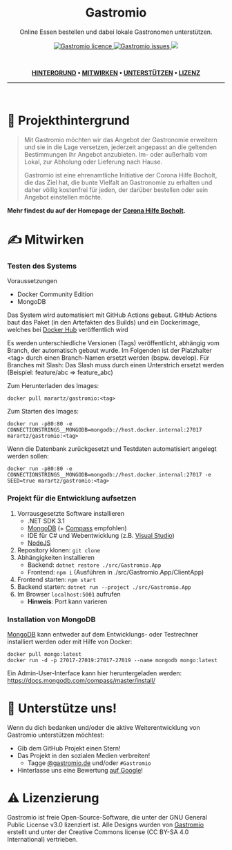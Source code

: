 <h1 align="center">Gastromio</h1>
<p align="center">Online Essen bestellen und dabei lokale Gastronomen unterstützen.</p>

<p align="center">
    <a href="https://github.com/marartz/Gastromio/LICENSE" target="_blank">
        <img src="https://img.shields.io/github/license/marartz/Gastromio?style=flat-square&logo=github&logoColor=white" alt="Gastromio licence" />
    </a>
    <a href="https://github.com/marartz/Gastromio/issues" target="_blank">
        <img src="https://img.shields.io/github/issues-raw/marartz/Gastromio?style=flat-square&logo=github&logoColor=white" alt="Gastromio issues" />
    </a>
    <a href="https://www.gastromio.de/" target="blank">
        <img src="https://betteruptime.com/status-badges/v1/monitor/7q6q.svg" />
    </a>
</p>

<br />


<div align="center">

**[HINTERGRUND](https://github.com/marartz/Gastromio/README.md#-projekthintergrund) • 
[MITWIRKEN](https://github.com/marartz/Gastromio/README.md#%EF%B8%8F-mitwirken) • 
[UNTERSTÜTZEN](https://github.com/marartz/Gastromio/README.md#-unterst%C3%BCtze-uns) • 
[LIZENZ](https://github.com/marartz/Gastromio/README.md#%EF%B8%8F-lizenzierung)**

</div>

---

<br />

# 🧐 Projekthintergrund

> Mit Gastromio möchten wir das Angebot der Gastronomie erweitern und sie in die Lage versetzen, jederzeit angepasst an die geltenden Bestimmungen ihr Angebot anzubieten. Im- oder außerhalb vom Lokal, zur Abholung oder Lieferung nach Hause.
> 
> Gastromio ist eine ehrenamtliche Initiative der Corona Hilfe Bocholt, die das Ziel hat, die bunte Vielfalt an Gastronomie zu erhalten und daher völlig kostenfrei für jeden, der darüber bestellen oder sein Angebot einstellen möchte.

**Mehr findest du auf der Homepage der [Corona Hilfe Bocholt](https://coronahilfe-bocholt.de/de/).**

# ✍️ Mitwirken
### Testen des Systems

Voraussetzungen
- Docker Community Edition
- MongoDB

Das System wird automatisiert mit GitHub Actions gebaut. GitHub Actions baut das Paket (in den Artefakten des Builds)
und ein Dockerimage, welches bei [Docker Hub](https://hub.docker.com/repository/docker/marartz/gastromio) veröffentlich wird

Es werden unterschiedliche Versionen (Tags) veröffentlicht, abhängig vom Branch, der automatisch gebaut wurde. Im Folgenden ist der Platzhalter &lt;tag> durch einen Branch-Namen ersetzt werden (bspw. develop). 
Für Branches mit Slash: Das Slash muss durch
einen Unterstrich ersetzt werden (Beispiel: feature/abc => feature_abc)

Zum Herunterladen des Images:
```
docker pull marartz/gastromio:<tag>
```

Zum Starten des Images:
```
docker run -p80:80 -e CONNECTIONSTRINGS__MONGODB=mongodb://host.docker.internal:27017 marartz/gastromio:<tag>
```
    
Wenn die Datenbank zurückgesetzt und Testdaten automatisiert angelegt werden sollen:
```
docker run -p80:80 -e CONNECTIONSTRINGS__MONGODB=mongodb://host.docker.internal:27017 -e SEED=true marartz/gastromio:<tag>
```

### Projekt für die Entwicklung aufsetzen
1. Vorrausgesetzte Software installieren
    * .NET SDK 3.1
    * [MongoDB](https://www.mongodb.com/try/download/community) (+ [Compass](https://www.mongodb.com/try/download/compass) empfohlen)
    * IDE für C# und Webentwicklung (z.B. [Visual Studio](https://visualstudio.microsoft.com/de/))
    * [NodeJS](https://nodejs.org/)
2. Repository klonen: ```git clone```
3. Abhängigkeiten installieren
    * Backend: ```dotnet restore ./src/Gastromio.App```
    * Frontend: ```npm i``` (Ausführen in ./src/Gastromio.App/ClientApp)
4. Frontend starten: ```npm start```
5. Backend starten: ```dotnet run --project ./src/Gastromio.App```
6. Im Browser ```localhost:5001``` aufrufen
   - **Hinweis**: Port kann varieren

### Installation von MongoDB
[MongoDB](https://www.mongodb.com/try/download/community) kann entweder auf dem Entwicklungs- oder Testrechner installiert werden oder mit Hilfe von Docker:

```
docker pull mongo:latest
docker run -d -p 27017-27019:27017-27019 --name mongodb mongo:latest
```

Ein Admin-User-Interface kann hier heruntergeladen werden: https://docs.mongodb.com/compass/master/install/

# 🌟 Unterstütze uns!

Wenn du dich bedanken und/oder die aktive Weiterentwicklung von Gastromio unterstützen möchtest:

- Gib dem GitHub Projekt einen Stern!
- Das Projekt in den sozialen Medien verbreiten!
  - Tagge [@gastromio.de](https://www.instagram.com/gastromio.de/) und/oder `#Gastromio`
- Hinterlasse uns eine Bewertung [auf Google](https://g.page/r/CR0IONVwaT6kEAI/review)!

# ⚠️ Lizenzierung

Gastromio ist freie Open-Source-Software, die unter der GNU General Public License v3.0 lizenziert ist. Alle Designs wurden von [Gastromio](https://github.com/Gastromio) erstellt und unter der Creative Commons license (CC BY-SA 4.0 International) vertrieben.
